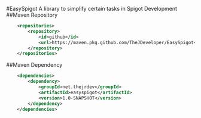 #EasySpigot
A library to simplify certain tasks in Spigot Development
##Maven Repository
```xml
    <repositories>
        <repository>
            <id>github</id>
            <url>https://maven.pkg.github.com/TheJDeveloper/EasySpigot</url>
        </repository>
    </repositories>
```
##Maven Dependency
```xml
    <dependencies>
        <dependency>
            <groupId>net.thejrdev</groupId>
            <artifactId>easyspigot</artifactId>
            <version>1.0-SNAPSHOT</version>
        </dependency>
    </dependencies>
```
